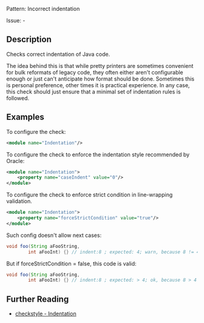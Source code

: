 Pattern: Incorrect indentation

Issue: -

## Description

Checks correct indentation of Java code. 

The idea behind this is that while pretty printers are sometimes convenient for bulk reformats of legacy code, they often either aren't configurable enough or just can't anticipate how format should be done. Sometimes this is personal preference, other times it is practical experience. In any case, this check should just ensure that a minimal set of indentation rules is followed. 

## Examples

To configure the check: 


```xml
<module name="Indentation"/>
```
        

To configure the check to enforce the indentation style recommended by Oracle: 


```xml
<module name="Indentation">
    <property name="caseIndent" value="0"/>
</module>
```
        

To configure the check to enforce strict condition in line-wrapping validation. 


```xml
<module name="Indentation">
    <property name="forceStrictCondition" value="true"/>
</module>
```
        

Such config doesn't allow next cases: 


```java
void foo(String aFooString,
        int aFooInt) {} // indent:8 ; expected: 4; warn, because 8 != 4
```
        

But if forceStrictCondition = false, this code is valid: 


```java
void foo(String aFooString,
        int aFooInt) {} // indent:8 ; expected: > 4; ok, because 8 > 4
```

## Further Reading

* [checkstyle - Indentation](http://checkstyle.sourceforge.net/config_misc.html#Indentation)
